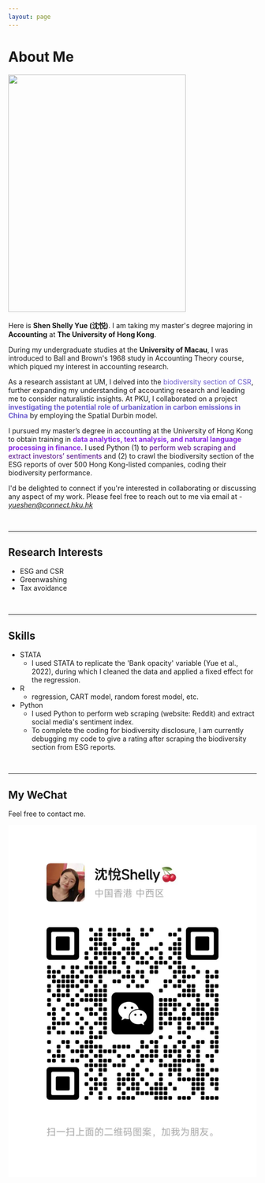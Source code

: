 ```yaml
---
layout: page
---
```


# About Me

<img src="https://shenyue0324.github.io/images/yueshen.um.graduate.jpg" class="floatpic" width="360" height="480">

Here is **Shen Shelly Yue (沈悦)**. I am taking my master's degree majoring in **Accounting** at **The University of Hong Kong**. 


During my undergraduate studies at the **University of Macau**, I was introduced to Ball and Brown's 1968 study in Accounting Theory course, which piqued my interest in accounting research. 

As a research assistant at UM, I delved into the <font color='SlateBlue'>biodiversity section of CSR</font>, further expanding my understanding of accounting research and leading me to consider naturalistic insights. At PKU, I collaborated on a project <font color='SlateBlue'><b>investigating the potential role of urbanization in carbon emissions in China</b></font> by employing the Spatial Durbin model. 


I pursued my master’s degree in accounting at the University of Hong Kong to obtain training in <font color='BlueViolet'><b>data analytics, text analysis, and natural language processing in finance</b></font>. I used Python (1) to <font color='Indigo'>perform web scraping and extract investors’ sentiments</font> and (2) to crawl the biodiversity section of the ESG reports of over 500 Hong Kong-listed companies, coding their biodiversity performance.


I'd be delighted to connect if you're interested in collaborating or discussing any aspect of my work. Please feel free to reach out to me via email at - *yueshen@connect.hku.hk*

<br>

---

## Research Interests

- ESG and CSR
- Greenwashing
- Tax avoidance
<br>

---

## Skills

- STATA
  - I used STATA to replicate the 'Bank opacity' variable (Yue et al., 2022), during which I cleaned the data and applied a fixed effect for the regression.
- R
  - regression, CART model, random forest model, etc.
- Python
  - I used Python to perform web scraping (website: Reddit) and extract social media's sentiment index.
  - To complete the coding for biodiversity disclosure, I am currently debugging my code to give a rating after scraping the biodiversity section from ESG reports.
<br>

---

## My WeChat

Feel free to contact me.

<div class="third">
<img src="/images/wechat.yueshen.jpg">
</div>
<br>

